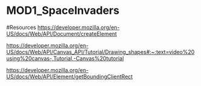 # MOD1_SpaceInvaders


#Resources
https://developer.mozilla.org/en-US/docs/Web/API/Document/createElement

https://developer.mozilla.org/en-US/docs/Web/API/Canvas_API/Tutorial/Drawing_shapes#:~:text=video%20using%20canvas-,Tutorial,-Canvas%20tutorial

https://developer.mozilla.org/en-US/docs/Web/API/Element/getBoundingClientRect
